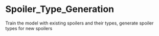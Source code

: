 # Spoiler_Type_Generation
Train the model with existing spoilers and their types, generate spoiler types for new spoilers
